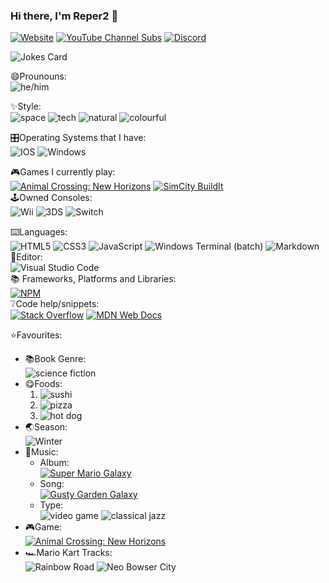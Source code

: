### Hi there, I'm Reper2 👋
[![Website](https://img.shields.io/badge/%F0%9F%8C%90-Website-lightskyblue?style=for-the-badge&labelColor=grey)](https://reper2.github.io?utm_source=GitHub&utm_medium=readme)
[![YouTube Channel Subs](https://img.shields.io/youtube/channel/subscribers/UCofCDfLjs_TkiC-p0-k_9XA?color=%23FF6969&label=Reper2&logo=youtube&logoColor=%23FF0000&style=for-the-badge)](https://www.youtube.com/channel/UCofCDfLjs_TkiC-p0-k_9XA)
[![Discord](https://img.shields.io/discord/771861170256085023?color=%237289DA&label=Official%20Server&logo=discord&style=for-the-badge)](https://discord.gg/JGEjfm5Gn4)

![Jokes Card](https://readme-jokes.vercel.app/api)

😄Prounouns:  
![he/him](https://img.shields.io/badge/%E2%99%82%EF%B8%8F-he%2Fhim-blue?style=for-the-badge&labelColor=grey)

✨Style:  
![space](https://img.shields.io/badge/%F0%9F%8C%8C-Space-navy?style=for-the-badge&labelColor=darkblue)
![tech](https://img.shields.io/badge/%F0%9F%96%A5%EF%B8%8F-Tech-blue?style=for-the-badge&labelColor=grey)
![natural](https://img.shields.io/badge/%F0%9F%8C%B2-Natural-natural?style=for-the-badge&labelColor=lightskyblue)
![colourful](https://img.shields.io/badge/%F0%9F%8C%88-Colourful-lightblue?style=for-the-badge&labelColor=lightgrey)

🎛️Operating Systems that I have:  
![IOS](https://img.shields.io/badge/iOS-000000?style=for-the-badge&logo=ios&logoColor=white)
![Windows](https://img.shields.io/badge/Windows-0078D6?style=for-the-badge&logo=windows&logoColor=white)

🎮Games I currently play:  
[![Animal Crossing: New Horizons](https://img.shields.io/badge/%F0%9F%8D%83-Animal%20Crossing:%20New%20Horizons-burlywood?style=for-the-badge&labelColor=%2337c8ff)](https://www.nintendo.com.au/games/nintendo-switch/animal-crossing-new-horizons)
[![SimCity BuildIt](https://img.shields.io/badge/%F0%9F%8F%99%EF%B8%8F-SimCity%20BuildIt-lightskyblue?style=for-the-badge&labelColor=green)](https://www.ea.com/games/simcity/simcity-buildit)  
🕹️Owned Consoles:  
![Wii](https://img.shields.io/badge/Wii-8B8B8B?style=for-the-badge&logo=wii&logoColor=white)
![3DS](https://img.shields.io/badge/3DS-D12228?style=for-the-badge&logo=nintendo-3ds&logoColor=white)
![Switch](https://img.shields.io/badge/Switch-E60012?style=for-the-badge&logo=nintendo-switch&logoColor=white)

⌨️Languages:  
![HTML5](https://img.shields.io/badge/html5-%23E34F26.svg?style=for-the-badge&logo=html5&logoColor=white)
![CSS3](https://img.shields.io/badge/css3-%231572B6.svg?style=for-the-badge&logo=css3&logoColor=white)
![JavaScript](https://img.shields.io/badge/javascript-%23323330.svg?style=for-the-badge&logo=javascript&logoColor=%23F7DF1E)
![Windows Terminal (batch)](https://img.shields.io/badge/Windows%20Terminalt-%234D4D4D.svg?style=for-the-badge&logo=windows-terminal&logoColor=white)
![Markdown](https://img.shields.io/badge/markdown-%23000000.svg?style=for-the-badge&logo=markdown&logoColor=white)  
📝Editor:  
![Visual Studio Code](https://img.shields.io/badge/Visual%20Studio%20Code-0078d7.svg?style=for-the-badge&logo=visual-studio-code&logoColor=white)  
📚 Frameworks, Platforms and Libraries:  
[![NPM](https://img.shields.io/badge/NPM-%23000000.svg?style=for-the-badge&logo=npm&logoColor=white)](https://npmjs.com)  
❔Code help/snippets:  
[![Stack Overflow](https://img.shields.io/badge/-Stackoverflow-FE7A16?style=for-the-badge&logo=stack-overflow&logoColor=white)](https://stackoverflow.com)
[![MDN Web Docs](https://img.shields.io/badge/MDN_Web_Docs-black?style=for-the-badge&logo=mdnwebdocs&logoColor=white)](https://developer.mozilla.org)

⭐Favourites:
- 📚Book Genre:  
  ![science fiction](https://img.shields.io/badge/%F0%9F%9A%80-Science%20Fiction-darkblue?style=for-the-badge&labelColor=navy)
- 😋Foods:
  1. ![sushi](https://img.shields.io/badge/%F0%9F%8D%A3-Sushi-navy?style=for-the-badge&labelColor=blue)
  2. ![pizza](https://img.shields.io/badge/%F0%9F%8D%95-Pizza-yellow?style=for-the-badge&labelColor=red)
  3. ![hot dog](https://img.shields.io/badge/%F0%9F%8C%AD-Hot%20Dog-darkgoldenrod?style=for-the-badge&labelColor=darkred)
- 🌏Season:  
![Winter](https://img.shields.io/badge/%E2%9D%84%EF%B8%8F-Winter-skyblue?style=for-the-badge&labelColor=azure)
- 🎵Music:
  - Album:  
  [![Super Mario Galaxy](https://img.shields.io/badge/%F0%9F%8C%8C-Super%20Mario%20Galaxy-darkblue?style=for-the-badge&labelColor=navy)](https://downloads.khinsider.com/game-soundtracks/album/super-mario-galaxy)
  - Song:  
  [![Gusty Garden Galaxy](https://img.shields.io/badge/%F0%9F%8C%B3-Gusty%20Garden%20Galaxy-darkblue?style=for-the-badge&labelColor=navy)](https://downloads.khinsider.com/game-soundtracks/album/super-mario-galaxy/1-17%2520Gusty%2520Garden%2520Galaxy.mp3)
  - Type:  
  ![video game](https://img.shields.io/badge/%F0%9F%8E%AE-Video%20Game-darkblue?style=for-the-badge&labelColor=blue)
  ![classical jazz](https://img.shields.io/badge/%F0%9F%8E%B5-Classical%20Jazz-black?style=for-the-badge&labelColor=blue)
- 🎮Game:  
[![Animal Crossing: New Horizons](https://img.shields.io/badge/%F0%9F%8D%83-Animal%20Crossing:%20New%20Horizons-burlywood?style=for-the-badge&labelColor=%2337c8ff)](https://www.nintendo.com.au/games/nintendo-switch/animal-crossing-new-horizons)
- 🏎️Mario Kart Tracks:  
![Rainbow Road](https://img.shields.io/badge/%F0%9F%8C%88%20%F0%9F%8C%8C-Rainbow%20Road-darkblue?style=for-the-badge&labelColor=navy)
![Neo Bowser City](https://img.shields.io/badge/%F0%9F%8F%99%EF%B8%8F-Neo%20Bowser%20CIty-darkblue?style=for-the-badge&labelColor=%23FF10F0)
